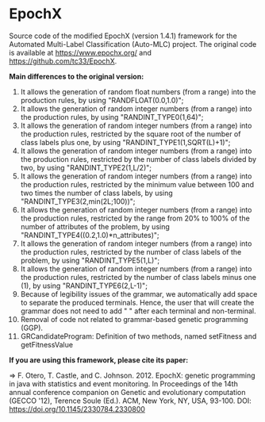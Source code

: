 # EpochX

Source code of the modified EpochX (version 1.4.1) framework for the Automated Multi-Label Classification (Auto-MLC) project. The original code is available at https://www.epochx.org/ and https://github.com/tc33/EpochX.


**Main differences to the original version:**

1) It allows the generation of random float numbers (from a range) into the production rules, by using "RANDFLOAT(0.0,1.0)";
2) It allows the generation of random integer numbers (from a range) into the production rules, by using "RANDINT_TYPE0(1,64)";
3) It allows the generation of random integer numbers (from a range) into the production rules, restricted by the square root of the number of class labels plus one, by using "RANDINT_TYPE1(1,SQRT(L)+1)";
4) It allows the generation of random integer numbers (from a range) into the production rules, restricted by the number of class labels divided by two, by using "RANDINT_TYPE2(1,L/2)"; 
5) It allows the generation of random integer numbers (from a range) into the production rules, restricted by the minimum value between 100 and two times the number of class labels, by using "RANDINT_TYPE3(2,min(2L;100))";  
6) It allows the generation of random integer numbers (from a range) into the production rules, restricted by the range from 20% to 100% of the number of attributes of the problem, by using "RANDINT_TYPE4((0.2,1.0)*n_attributes)"; 
7) It allows the generation of random integer numbers (from a range) into the production rules, restricted by the number of class labels of the problem, by using "RANDINT_TYPE5(1,L)";  
8) It allows the generation of random integer numbers (from a range) into the production rules, restricted by the number of class labels minus one (1), by using "RANDINT_TYPE6(2,L-1)"; 
9) Because of legibility issues of the grammar, we automatically add space to separate the produced terminals. Hence, the user that will create the grammar does not need to add " " after each terminal and non-terminal.
10) Removal of code not related to grammar-based genetic programming (GGP).
11) GRCandidateProgram: Definition of two methods, named setFitness and getFitnessValue


**If you are using this framework, please cite its paper:**

=> F. Otero, T. Castle, and C. Johnson. 2012. EpochX: genetic programming in java with statistics and event monitoring. In Proceedings of the 14th annual conference companion on Genetic and evolutionary computation (GECCO '12), Terence Soule (Ed.). ACM, New York, NY, USA, 93-100. DOI: https://doi.org/10.1145/2330784.2330800







